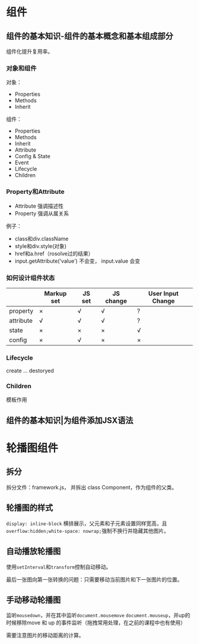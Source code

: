 # 组件

## 组件的基本知识-组件的基本概念和基本组成部分
组件化提升复用率。
### 对象和组件
对象：
- Properties
- Methods
- Inherit

组件：
- Properties
- Methods
- Inherit
- Attribute
- Config & State
- Event
- Lifecycle
- Children


### Property和Attribute
- Attribute 强调描述性
- Property 强调从属关系

例子：
- class和div.className
- style和div.style(对象)
- href和a.href（rosolve过的结果）
- input.getAttribute('value') 不会变， input.value 会变

### 如何设计组件状态

|  |Markup set| JS set| JS change| User Input Change|
| --- | --- | --- | --- | --- |
| property | × | √  | √| ? |
| attribute | √ | √ | √ | ? |
| state | × |  × | × | √ |
| config | × | √ | × | × |

### Lifecycle
create ... destoryed

### Children
模板作用

## 组件的基本知识|为组件添加JSX语法


# 轮播图组件
## 拆分
拆分文件：framework.js， 并拆出 class Component，作为组件的父类。

## 轮播图的样式
`display: inline-block` 横排展示，父元素和子元素设置同样宽高，且`overflow:hidden;white-space: nowrap;`强制不换行并隐藏其他图片。

## 自动播放轮播图
使用`setInterval`和`transform`控制自动移动。

最后一张图向第一张转换的问题：只需要移动当前图片和下一张图片的位置。

## 手动移动轮播图
监听`mousedown`，并在其中监听`document.mousemove` `document.mouseup`，并up的时候移除move 和 up 的事件监听（拖拽常用处理，在之前的课程中也有使用）

需要注意图片的移动距离的计算。